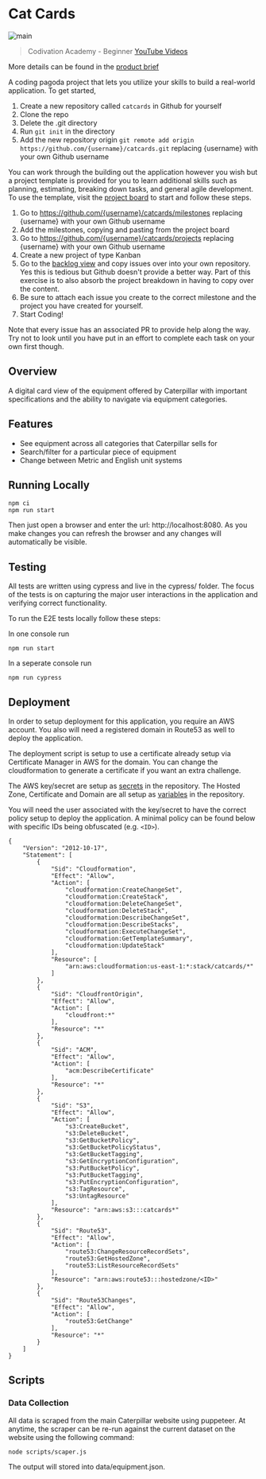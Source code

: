 # Cat Cards

![main](https://github.com/Svjard/catcards/actions/workflows/main.yml/badge.svg)

> Codivation Academy - Beginner [YouTube Videos](https://todo.com)

More details can be found in the [product brief](https://github.com/Svjard/catcards/wiki/Product-Brief)

A coding pagoda project that lets you utilize your skills to build a real-world application. To get started,

1. Create a new repository called `catcards` in Github for yourself
2. Clone the repo
3. Delete the .git directory
4. Run `git init` in the directory
5. Add the new repository origin `git remote add origin https://github.com/{username}/catcards.git` replacing {username} with your own Github username

You can work through the building out the application however you wish but a project template is provided for you to learn additional skills such as planning, estimating, breaking down tasks, and general agile development. To use the template, visit the [project board](https://github.com/users/Svjard/projects/4/views/2?groupedBy%5BcolumnId%5D=Milestone) to start and follow these steps.

1. Go to https://github.com/{username}/catcards/milestones replacing {username} with your own Github username
2. Add the milestones, copying and pasting from the project board
3. Go to https://github.com/{username}/catcards/projects replacing {username} with your own Github username
4. Create a new project of type Kanban
5. Go to the [backlog view](https://github.com/users/Svjard/projects/4/views/1) and copy issues over into your own repository. Yes this is tedious but Github doesn't provide a better way. Part of this exercise is to also absorb the project breakdown in having to copy over the content.
6. Be sure to attach each issue you create to the correct milestone and the project you have created for yourself.
7. Start Coding!

Note that every issue has an associated PR to provide help along the way. Try not to look until you have put in an effort to complete each task on your own first though.

## Overview

A digital card view of the equipment offered by Caterpillar with important specifications and the ability to navigate via equipment categories.

## Features

- See equipment across all categories that Caterpillar sells for
- Search/filter for a particular piece of equipment
- Change between Metric and English unit systems

## Running Locally

```
npm ci
npm run start
```

Then just open a browser and enter the url: http://localhost:8080. As you make changes you can refresh the browser and any changes
will automatically be visible.

## Testing

All tests are written using cypress and live in the cypress/ folder. The focus of the tests is on capturing the major user interactions in the application and verifying correct functionality.

To run the E2E tests locally follow these steps:

In one console run

```
npm run start
```

In a seperate console run

```
npm run cypress
```

## Deployment

In order to setup deployment for this application, you require an AWS account. You also will need a registered domain in Route53 as well to deploy the application.

The deployment script is setup to use a certificate already setup via Certificate Manager in AWS for the domain. You can change the cloudformation to generate a certificate if you want an extra challenge.

The AWS key/secret are setup as [secrets](https://docs.github.com/en/actions/security-guides/using-secrets-in-github-actions) in the repository. The Hosted Zone, Certificate and Domain are all setup as [variables](https://docs.github.com/en/actions/learn-github-actions/variables) in the repository.

You will need the user associated with the key/secret to have the correct policy setup to deploy the application. A minimal policy can be found below with specific IDs being obfuscated (e.g. `<ID>`).

```
{
    "Version": "2012-10-17",
    "Statement": [
        {
            "Sid": "Cloudformation",
            "Effect": "Allow",
            "Action": [
                "cloudformation:CreateChangeSet",
                "cloudformation:CreateStack",
                "cloudformation:DeleteChangeSet",
                "cloudformation:DeleteStack",
                "cloudformation:DescribeChangeSet",
                "cloudformation:DescribeStacks",
                "cloudformation:ExecuteChangeSet",
                "cloudformation:GetTemplateSummary",
                "cloudformation:UpdateStack"
            ],
            "Resource": [
                "arn:aws:cloudformation:us-east-1:*:stack/catcards/*"
            ]
        },
        {
            "Sid": "CloudfrontOrigin",
            "Effect": "Allow",
            "Action": [
                "cloudfront:*"
            ],
            "Resource": "*"
        },
        {
            "Sid": "ACM",
            "Effect": "Allow",
            "Action": [
                "acm:DescribeCertificate"
            ],
            "Resource": "*"
        },
        {
            "Sid": "S3",
            "Effect": "Allow",
            "Action": [
                "s3:CreateBucket",
                "s3:DeleteBucket",
                "s3:GetBucketPolicy",
                "s3:GetBucketPolicyStatus",
                "s3:GetBucketTagging",
                "s3:GetEncryptionConfiguration",
                "s3:PutBucketPolicy",
                "s3:PutBucketTagging",
                "s3:PutEncryptionConfiguration",
                "s3:TagResource",
                "s3:UntagResource"
            ],
            "Resource": "arn:aws:s3:::catcards*"
        },
        {
            "Sid": "Route53",
            "Effect": "Allow",
            "Action": [
                "route53:ChangeResourceRecordSets",
                "route53:GetHostedZone",
                "route53:ListResourceRecordSets"
            ],
            "Resource": "arn:aws:route53:::hostedzone/<ID>"
        },
        {
            "Sid": "Route53Changes",
            "Effect": "Allow",
            "Action": [
                "route53:GetChange"
            ],
            "Resource": "*"
        }
    ]
}
```

## Scripts

### Data Collection

All data is scraped from the main Caterpillar website using puppeteer. At anytime, the scraper can be re-run against the current dataset on the website using the following command:

```
node scripts/scaper.js
```

The output will stored into data/equipment.json.
